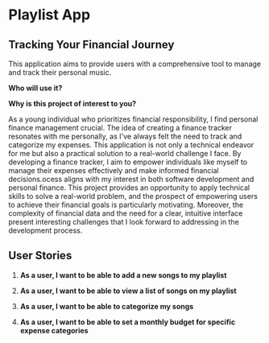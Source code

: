 # Playlist App

## Tracking Your Financial Journey

This application aims to provide users with a comprehensive tool to manage and track their personal music.

**Who will use it?**


**Why is this project of interest to you?**

As a young individual who prioritizes financial responsibility, I find personal finance management crucial. The idea of creating a finance tracker resonates with me personally, as I've always felt the need to track and categorize my expenses. This application is not only a technical endeavor for me but also a practical solution to a real-world challenge I face. By developing a finance tracker, I aim to empower individuals like myself to manage their expenses effectively and make informed financial decisions.ocess aligns with my interest in both software development and personal finance. This project provides an opportunity to apply technical skills to solve a real-world problem, and the prospect of empowering users to achieve their financial goals is particularly motivating. Moreover, the complexity of financial data and the need for a clear, intuitive interface present interesting challenges that I look forward to addressing in the development process.



## User Stories

1. **As a user, I want to be able to add a new songs to my playlist**

2. **As a user, I want to be able to view a list of songs on my playlist**

3. **As a user, I want to be able to categorize my songs**

4. **As a user, I want to be able to set a monthly budget for specific expense categories**
